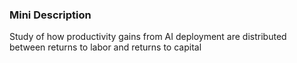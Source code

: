 ### Mini Description

Study of how productivity gains from AI deployment are distributed between returns to labor and returns to capital
